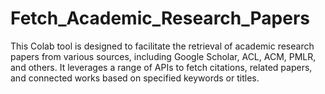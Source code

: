 # Fetch_Academic_Research_Papers
This Colab tool is designed to facilitate the retrieval of academic research papers from various sources, including Google Scholar, ACL, ACM, PMLR, and others. It leverages a range of APIs to fetch citations, related papers, and connected works based on specified keywords or titles. 
